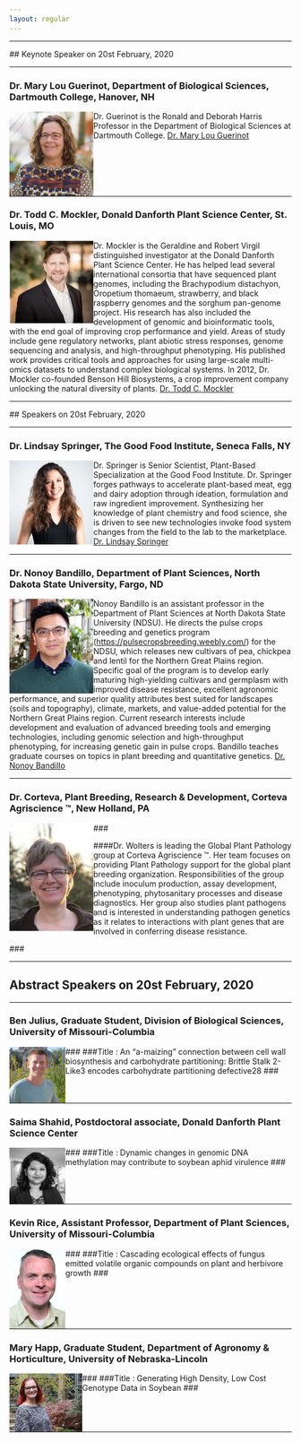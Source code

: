 ```yaml
---
layout: regular
---
```


<hr style="clear: both;" />
## Keynote Speaker on 20st February, 2020
<hr style="clear: both;" />

### Dr. Mary Lou Guerinot, Department of Biological Sciences, Dartmouth College, Hanover, NH

<img src="/img/2020Guerinot.png" alt="Dr. Mary Lou Guerinot Photo" width="150px" style="float: left" /> 

Dr. Guerinot is the Ronald and Deborah Harris Professor in the Department of Biological Sciences at Dartmouth College. 
<a href="https://biology.dartmouth.edu/people/mary-lou-guerinot" target="_blank"> Dr. Mary Lou Guerinot </a>

<hr style="clear: both;" />

### Dr. Todd C. Mockler, Donald Danforth Plant Science Center, St. Louis, MO

<img src="/img/2020Mockler.png" alt="Dr. Todd C. Mockler Photo" width="150px" style="float: left" /> 

Dr. Mockler is the Geraldine and Robert Virgil distinguished investigator at the Donald Danforth Plant Science Center. He has helped lead several international consortia that have sequenced plant genomes, including the Brachypodium distachyon, Oropetium thomaeum, strawberry, and black raspberry genomes and the sorghum pan-genome project. His research has also included the development of genomic and bioinformatic tools, with the end goal of improving crop performance and yield. Areas of study include gene regulatory networks, plant abiotic stress responses, genome sequencing and analysis, and high-throughput phenotyping. His published work provides critical tools and approaches for using large-scale multi-omics datasets to understand complex biological systems. In 2012, Dr. Mockler co-founded Benson Hill Biosystems, a crop improvement company unlocking the natural diversity of plants. 
<a href="https://www.danforthcenter.org/scientists-research/principal-investigators/todd-mockler" target="_blank"> Dr. Todd C. Mockler </a>



<hr style="clear: both;" />
## Speakers on 20st February, 2020
<hr style="clear: both;" />

### Dr. Lindsay Springer, The Good Food Institute, Seneca Falls, NY

<img src="/img/2020Springer.png" alt="Dr. Lindsay Springer Photo"  width="150px" style="float: left" /> 

Dr. Springer is Senior Scientist, Plant-Based Specialization at the Good Food Institute. Dr. Springer forges pathways to accelerate plant-based meat, egg and dairy adoption through ideation, formulation and raw ingredient improvement. Synthesizing her knowledge of plant chemistry and food science, she is driven to see new technologies invoke food system changes from the field to the lab to the marketplace. 
<a href="https://www.gfi.org/our-team" target="_blank"> Dr. Lindsay Springer </a>

<hr style="clear: both;" />

### Dr. Nonoy Bandillo, Department of Plant Sciences, North Dakota State University, Fargo, ND

<img src="/img/2020Bandillo.png" alt="Dr. Nonoy Bandillo Photo" width="150px" style="float: left" /> 

Nonoy Bandillo is an assistant professor in the Department of Plant Sciences at North Dakota State University (NDSU). He directs the pulse crops breeding and genetics program (https://pulsecropsbreeding.weebly.com/) for the NDSU, which releases new cultivars of pea, chickpea and lentil for the Northern Great Plains region. Specific goal of the program is to develop early maturing high-yielding cultivars and germplasm with improved disease resistance, excellent agronomic performance, and superior quality attributes best suited for landscapes (soils and topography), climate, markets, and value-added potential for the Northern Great Plains region. Current research interests include development and evaluation of advanced breeding tools and emerging technologies, including genomic selection and high-throughput phenotyping, for increasing genetic gain in pulse crops. Bandillo teaches graduate courses on topics in plant breeding and quantitative genetics. 
</n><a href="https://www.ag.ndsu.edu/plantsciences/people/faculty/bandillo" target="_blank"> Dr. Nonoy Bandillo </a>

<hr style="clear: both;" />

### Dr. Corteva, Plant Breeding, Research & Development, Corteva Agriscience ™, New Holland, PA

###<img src="/img/petra.jpg" alt="Dr. Petra Wolters Photo" width="150px" style="float: left" /> 

####Dr. Wolters is leading the Global Plant Pathology group at Corteva Agriscience ™.  Her team focuses on providing Plant Pathology support for the global plant breeding organization.  Responsibilities of the group include inoculum production, assay development, phenotyping, phytosanitary processes and disease diagnostics.  Her group also studies plant pathogens and is interested in understanding pathogen genetics as it relates to interactions with plant genes that are involved in conferring disease resistance.  

###<hr style="clear: both;" />



## Abstract Speakers on 20st February, 2020
<hr style="clear: both;" />

### Ben Julius, Graduate Student, Division of Biological Sciences, University of Missouri-Columbia
###<img src="/img/Ben2019.jpg" alt="Ben Julius Photo" width="100px" style="float: left" />
###Title : An “a-maizing” connection between cell wall biosynthesis and carbohydrate partitioning: Brittle Stalk 2-Like3 encodes carbohydrate partitioning defective28
###<hr style="clear: both;" />

### Saima Shahid, Postdoctoral associate, Donald Danforth Plant Science Center
###<img src="/img/Saima2019.JPG" alt="Saima Shahid Photo" width="100px" style="float: left" /> 
###Title : Dynamic changes in genomic DNA methylation may contribute to soybean aphid virulence
###<hr style="clear: both;" />

### Kevin Rice, Assistant Professor, Department of Plant Sciences, University of Missouri-Columbia
###<img src="/img/Kevin2019b.JPG" alt="Kevin Rice Photo" width="100px" style="float: left" />
###Title : Cascading ecological effects of fungus emitted volatile organic compounds on plant and herbivore growth
###<hr style="clear: both;" />

### Mary Happ, Graduate Student, Department of Agronomy & Horticulture, University of Nebraska-Lincoln
###<img src="/img/HappMary2019.jpg" alt="Mary Happ Photo" width="130px" style="float: left" />
###Title : Generating High Density, Low Cost Genotype Data in Soybean
###<hr style="clear: both;" />

